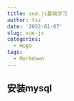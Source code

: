 ```yaml
---
title: vue.js基础学习
author: txz
date: '2022-01-07'
slug: vue-js
categories:
  - Hugo
tags:
  - Markdown
---
```

## 安装mysql
